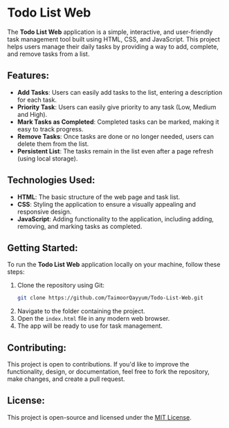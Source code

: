 # Todo List Web

The **Todo List Web** application is a simple, interactive, and user-friendly task management tool built using HTML, CSS, and JavaScript. This project helps users manage their daily tasks by providing a way to add, complete, and remove tasks from a list.

## Features:
- **Add Tasks**: Users can easily add tasks to the list, entering a description for each task.
- **Priority Task**: Users can easily give priority to any task (Low, Medium and High).
- **Mark Tasks as Completed**: Completed tasks can be marked, making it easy to track progress.
- **Remove Tasks**: Once tasks are done or no longer needed, users can delete them from the list.
- **Persistent List**: The tasks remain in the list even after a page refresh (using local storage).

## Technologies Used:
- **HTML**: The basic structure of the web page and task list.
- **CSS**: Styling the application to ensure a visually appealing and responsive design.
- **JavaScript**: Adding functionality to the application, including adding, removing, and marking tasks as completed.

## Getting Started:
To run the **Todo List Web** application locally on your machine, follow these steps:
1. Clone the repository using Git:
   ```bash
   git clone https://github.com/TaimoorQayyum/Todo-List-Web.git
   ```
2. Navigate to the folder containing the project.
3. Open the `index.html` file in any modern web browser.
4. The app will be ready to use for task management.

## Contributing:
This project is open to contributions. If you'd like to improve the functionality, design, or documentation, feel free to fork the repository, make changes, and create a pull request.

## License:
This project is open-source and licensed under the [MIT License](LICENSE).
